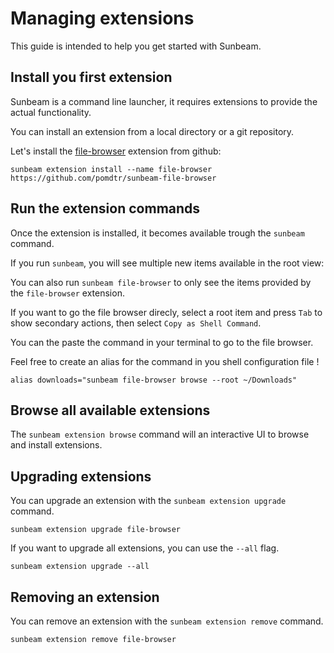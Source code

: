 # Managing extensions

This guide is intended to help you get started with Sunbeam.

## Install you first extension

Sunbeam is a command line launcher, it requires extensions to provide the actual functionality.

You can install an extension from a local directory or a git repository.

Let's install the [file-browser](https://github.com/pomdtr/sunbeam-file-browser) extension from github:

```shell
sunbeam extension install --name file-browser https://github.com/pomdtr/sunbeam-file-browser
```

## Run the extension commands

Once the extension is installed, it becomes available trough the `sunbeam` command.

If you run `sunbeam`, you will see multiple new items available in the root view:

You can also run `sunbeam file-browser` to only see the items provided by the `file-browser` extension.

If you want to go the file browser direcly, select a root item and press `Tab` to show secondary actions,
then select `Copy as Shell Command`.

You can the paste the command in your terminal to go to the file browser.

Feel free to create an alias for the command in you shell configuration file !

```shell
alias downloads="sunbeam file-browser browse --root ~/Downloads"
```

## Browse all available extensions

The `sunbeam extension browse` command will an interactive UI to browse and install extensions.

## Upgrading extensions

You can upgrade an extension with the `sunbeam extension upgrade` command.

```shell
sunbeam extension upgrade file-browser
```

If you want to upgrade all extensions, you can use the `--all` flag.

```shell
sunbeam extension upgrade --all
```

## Removing an extension

You can remove an extension with the `sunbeam extension remove` command.

```shell
sunbeam extension remove file-browser
```
